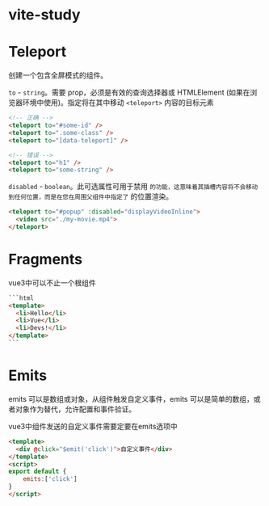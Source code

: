 # vite-study

# Teleport

创建一个包含全屏模式的组件。

`to` - `string`。需要 prop，必须是有效的查询选择器或 HTMLElement (如果在浏览器环境中使用)。指定将在其中移动 `<teleport>` 内容的目标元素

```html
<!-- 正确 -->
<teleport to="#some-id" />
<teleport to=".some-class" />
<teleport to="[data-teleport]" />

<!-- 错误 -->
<teleport to="h1" />
<teleport to="some-string" />
```

`disabled` - `boolean`。此可选属性可用于禁用 `` 的功能，这意味着其插槽内容将不会移动到任何位置，而是在您在周围父组件中指定了 `` 的位置渲染。

```html
<teleport to="#popup" :disabled="displayVideoInline">
  <video src="./my-movie.mp4">
</teleport>
```

# Fragments

vue3中可以不止一个根组件

```html
​```html
<template>
  <li>Hello</li>
  <li>Vue</li>
  <li>Devs!</li>
</template>
​```
```

# Emits

emits 可以是数组或对象，从组件触发自定义事件，emits 可以是简单的数组，或者对象作为替代，允许配置和事件验证。

vue3中组件发送的自定义事件需要定要在emits选项中

```html
<template>
  <div @click="$emit('click')">自定义事件</div>
</template>
<script>
export default {
    emits:['click']
}
</script>
```

